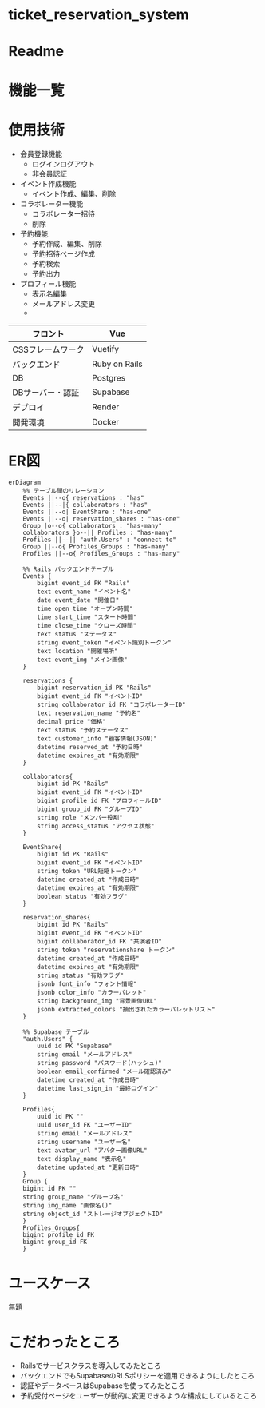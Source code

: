 # ticket_reservation_system

# Readme

# 機能一覧

# 使用技術

- 会員登録機能
    - ログインログアウト
    - 非会員認証
- イベント作成機能
    - イベント作成、編集、削除
- コラボレーター機能
    - コラボレーター招待
    - 削除
- 予約機能
    - 予約作成、編集、削除
    - 予約招待ページ作成
    - 予約検索
    - 予約出力
- プロフィール機能
    - 表示名編集
    - メールアドレス変更
    - 

| フロント | Vue |
| --- | --- |
| CSSフレームワーク | Vuetify |
| バックエンド | Ruby on Rails |
| DB |  Postgres |
| DBサーバー・認証 | Supabase |
| デプロイ | Render |
| 開発環境 | Docker |

# ER図

```mermaid
erDiagram
    %% テーブル間のリレーション
    Events ||--o{ reservations : "has"
    Events ||--|{ collaborators : "has"
    Events ||--o| EventShare : "has-one"
    Events ||--o| reservation_shares : "has-one"
    Group |o--o{ collaborators : "has-many"
    collaborators }o--|| Profiles : "has-many"
    Profiles ||--|| "auth.Users" : "connect to"
    Group ||--o{ Profiles_Groups : "has-many"
    Profiles ||--o{ Profiles_Groups : "has-many"    

    %% Rails バックエンドテーブル
    Events {
        bigint event_id PK "Rails"
        text event_name "イベント名"
        date event_date "開催日"
        time open_time "オープン時間"
        time start_time "スタート時間"
        time close_time "クローズ時間"
        text status "ステータス"
        string event_token "イベント識別トークン"
        text location "開催場所"
        text event_img "メイン画像"
    }
    
    reservations {
        bigint reservation_id PK "Rails"
        bigint event_id FK "イベントID"
        string collaborator_id FK "コラボレーターID"
        text reservation_name "予約名"
        decimal price "価格"
        text status "予約ステータス"
        text customer_info "顧客情報(JSON)"
        datetime reserved_at "予約日時"
        datetime expires_at "有効期限"
    }
    
    collaborators{
        bigint id PK "Rails"
        bigint event_id FK "イベントID"
        bigint profile_id FK "プロフィールID"
        bigint group_id FK "グループID"
        string role "メンバー役割"
        string access_status "アクセス状態"
    }
    
    EventShare{
        bigint id PK "Rails"
        bigint event_id FK "イベントID"
        string token "URL短縮トークン"
        datetime created_at "作成日時"
        datetime expires_at "有効期限"
        boolean status "有効フラグ"
    }
    
    reservation_shares{
        bigint id PK "Rails"
        bigint event_id FK "イベントID"
        bigint collaborator_id FK "共演者ID"
        string token "reservationshare トークン"
        datetime created_at "作成日時"
        datetime expires_at "有効期限"
        string status "有効フラグ"
        jsonb font_info "フォント情報"
        jsonb color_info "カラーパレット"
        string background_img "背景画像URL"
        jsonb extracted_colors "抽出されたカラーパレットリスト"
    }

    %% Supabase テーブル
    "auth.Users" {
        uuid id PK "Supabase"
        string email "メールアドレス"
        string password "パスワード(ハッシュ)"
        boolean email_confirmed "メール確認済み"
        datetime created_at "作成日時"
        datetime last_sign_in "最終ログイン"
    }
    
    Profiles{
        uuid id PK ""
        uuid user_id FK "ユーザーID"
        string email "メールアドレス"
        string username "ユーザー名"
        text avatar_url "アバター画像URL"
        text display_name "表示名"
        datetime updated_at "更新日時"
    }
    Group {
    bigint id PK ""
    string group_name "グループ名"
    string img_name "画像名()"
    string object_id "ストレージオブジェクトID"
    }
    Profiles_Groups{
    bigint profile_id FK
    bigint group_id FK
    }

```

# ユースケース

[無題](Readme%201c45f23057f280289248dfee7c4010d9/%E7%84%A1%E9%A1%8C%201ce5f23057f280b09028ee5cd2be7307.csv)

# こだわったところ

- Railsでサービスクラスを導入してみたところ
- バックエンドでもSupabaseのRLSポリシーを適用できるようにしたところ
- 認証やデータベースはSupabaseを使ってみたところ
- 予約受付ページをユーザーが動的に変更できるような構成にしているところ